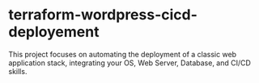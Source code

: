 # terraform-wordpress-cicd-deployement
This project focuses on automating the deployment of a classic web application stack, integrating your OS, Web Server, Database, and CI/CD skills.
